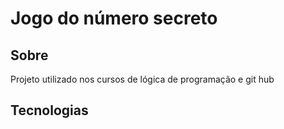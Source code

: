 <h1>Jogo do número secreto</h1>

<h2> Sobre </h2>
<p>Projeto utilizado nos cursos de lógica de programação e git hub</p>

## Tecnologias

